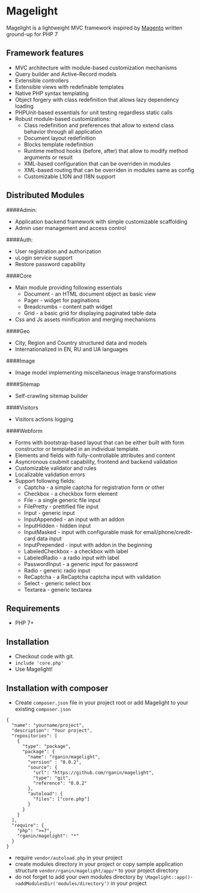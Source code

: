 Magelight
=========

Magelight is a lightweight MVC framework inspired by [Magento](http://magentocommerce.com) written ground-up for PHP 7

Framework features
---------
- MVC architecture with module-based customization mechanisms
- Query builder and Active-Record models 
- Extensible controllers
- Extensible views with redefinable templates
- Native PHP syntax templating
- Object forgery with class redefinition that allows lazy dependency loading
- PHPUnit-based essentials for unit testing regardless static calls
- Robust module-based customizations:
    - Class redefinition and preferences that allow to extend class behavior through all application 
    - Document layout redefinition
    - Blocks template redefinition
    - Runtime method hooks (before, after) that allow to modify method arguments or result
    - XML-based configuration that can be overriden in modules
    - XML-based routing that can be overriden in modules same as config
    - Customizable L10N and I18N support

Distributed Modules
----------

####Admin:
- Application backend framework with simple customizable scaffolding
- Admin user management and access control

####Auth:
- User registration and authorization
- uLogin service support
- Restore password capability

####Core
- Main module providing following essentials
    - Document - an HTML document object as basic view
    - Pager - widget for paginations
    - Breadcrumbs - content path widget
    - Grid - a basic grid for displaying paginated table data
- Css and Js assets minification and merging mechanisms

####Geo
- City, Region and Country structured data and models
- Internationalized in EN, RU and UA languages

####Image
- Image model implementing miscellaneous image transformations

####Sitemap
- Self-crawling sitemap builder

####Visitors
- Visitors actions logging

####Webform
- Forms with bootstrap-based layout that can be either built with form constructor
or templated in an individual template.
- Elements and fields with fully-controllable attributes and content
- Asyncronous csubmit capability, frontend and backend validation
- Customizable validator and rules
- Localizable validation errors
- Support following fields:
    - Captcha - a simple captcha for registration form or other
    - Checkbox - a checkbox form element
    - File - a single generic file input
    - FilePretty - prettified file input
    - Input - generic input
    - InputAppended - an input with an addon
    - InputHidden - hidden input
    - InputMasked - input with configurable mask for email/phone/credit-card data input
    - InputPrepended - input with addon in the beginning
    - LabeledCheckbox - a checkbox with label
    - LabeledRadio - a radio input with label
    - PasswordInput - a generic input for password
    - Radio - generic radio input
    - ReCaptcha - a ReCaptcha captcha input with validation
    - Select - generic select box
    - Textarea - generic textarea

Requirements
---------

- PHP 7+

Installation
---------

- Checkout code with git.
- `include 'core.php'`
- Use Magelight!

Installation with composer
------------------
- Create `composer.json` file in your project root or add Magelight to your existing `composer.json`
```
{
  "name": "yourname/project",
  "description": "Your project",
  "repositories": [
    {
      "type": "package",
      "package": {
        "name": "rganin/magelight",
        "version" : "0.0.2",
        "source": {
          "url": "https://github.com/rganin/magelight",
          "type": "git",
          "reference": "0.0.2"
        },
        "autoload": {
          "files": ["core.php"]
        }
      }
    }
  ],
  "require": {
    "php": ">=7",
    "rganin/magelight": "*"
  }
}
```
- require `vendor/autoload.php` in your project
- create modules directory in your project or copy sample application structure `vendor/rganin/magelight/app/*`
  to your project directory
- do not forget to add your own modules directory by `\Magelight::app()->addModulesDir('modules/directory')` in your project